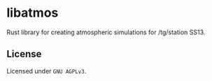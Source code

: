 # libatmos

Rust library for creating atmospheric simulations for /tg/station SS13.

## License

Licensed under `GNU AGPLv3`.  

